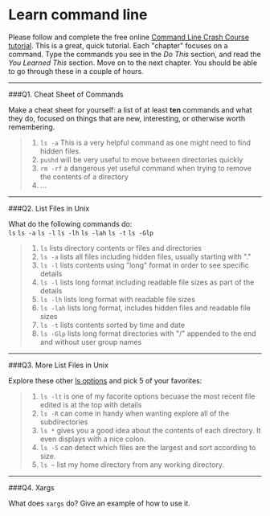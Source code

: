# Learn command line

Please follow and complete the free online [Command Line Crash Course
tutorial](http://cli.learncodethehardway.org/book/). This is a great,
quick tutorial. Each "chapter" focuses on a command. Type the commands
you see in the _Do This_ section, and read the _You Learned This_
section. Move on to the next chapter. You should be able to go through
these in a couple of hours.

---

###Q1.  Cheat Sheet of Commands  

Make a cheat sheet for yourself: a list of at least **ten** commands and what they do, focused on things that are new, interesting, or otherwise worth remembering.

 > 1. `ls -a` This is a very helpful command as one might need to find hidden files.
 > 2. `pushd` will be very useful to move between directories quickly
 > 3. `rm -rf` a dangerous yet useful command when trying to remove the contents of a directory
 > 4. ...


---

###Q2.  List Files in Unix   

What do the following commands do:  
`ls`
`ls -a`
`ls -l`
`ls -lh`
`ls -lah`
`ls -t`
`ls -Glp`
 
 > 1. `ls`  lists directory contents or files and directories
 > 2. `ls -a`  lists all files including hidden files, usually starting with "."
 > 3. `ls -l`  lists contents using "long" format in order to see specific details
 > 4. `ls -l`  lists long format including readable file sizes as part of the details
 > 5. `ls -lh` lists long format with readable file sizes
 > 6. `ls -lah`  lists long format, includes hidden files and readable file sizes
 > 7. `ls -t` lists contents sorted by time and date
 > 8. `ls -Glp` lists long format directories with "/" appended to the end and without user group names
---

###Q3.  More List Files in Unix  

Explore these other [ls options](http://www.techonthenet.com/unix/basic/ls.php) and pick 5 of your favorites:

 > 1. `ls -lt` is one of my facorite options becuase the most recent file edited is at the top with details
 > 2. `ls -R` can come in handy when wanting explore all of the subdirectories
 > 3. `ls *` gives you a good idea about the contents of each directory. It even displays with a nice colon.
 > 4. `ls -S` can detect which files are the largest and sort according to size.
 > 5. `ls ~` list my home directory from any working directory.
 
--- 

###Q4.  Xargs   

What does `xargs` do? Give an example of how to use it.

> 

 

